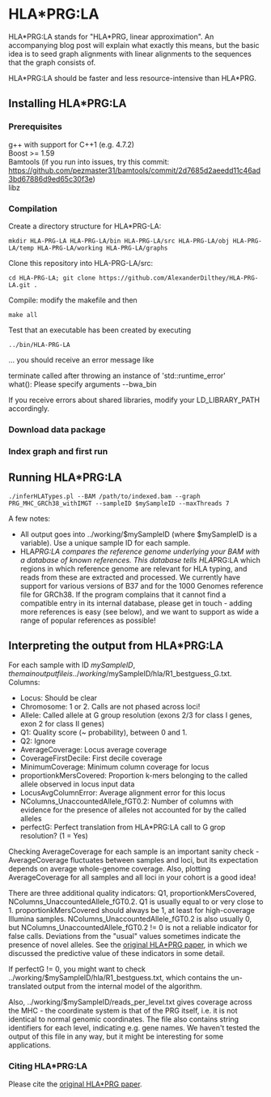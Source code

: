 # HLA*PRG:LA

HLA\*PRG:LA stands for "HLA*PRG, linear approximation". An accompanying blog post will explain what exactly this means, but the basic idea is to seed graph alignments with linear alignments to the sequences that the graph consists of.

HLA\*PRG:LA should be faster and less resource-intensive than HLA*PRG.

## Installing HLA*PRG:LA

### Prerequisites

g++ with support for C++1 (e.g. 4.7.2)  
Boost >= 1.59  
Bamtools (if you run into issues, try this commit: https://github.com/pezmaster31/bamtools/commit/2d7685d2aeedd11c46ad3bd67886d9ed65c30f3e)  
libz

### Compilation

Create a directory structure for HLA*PRG-LA:

`mkdir HLA-PRG-LA HLA-PRG-LA/bin HLA-PRG-LA/src HLA-PRG-LA/obj HLA-PRG-LA/temp HLA-PRG-LA/working HLA-PRG-LA/graphs`

Clone this repository into HLA-PRG-LA/src:

`cd HLA-PRG-LA; git clone https://github.com/AlexanderDilthey/HLA-PRG-LA.git .`

Compile: modify the makefile and then

`make all`

Test that an executable has been created by executing

`../bin/HLA-PRG-LA`

... you should receive an error message like

terminate called after throwing an instance of 'std::runtime_error'  
what():  Please specify arguments --bwa_bin

If you receive errors about shared libraries, modify your LD_LIBRARY_PATH accordingly.

### Download data package

### Index graph and first run


## Running HLA*PRG:LA

`./inferHLATypes.pl --BAM /path/to/indexed.bam --graph PRG_MHC_GRCh38_withIMGT --sampleID $mySampleID --maxThreads 7`

A few notes:
* All output goes into ../working/$mySampleID (where $mySampleID is a variable). Use a unique sample ID for each sample.
* HLA*PRG:LA compares the reference genome underlying your BAM with a database of known references. This database tells HLA*PRG:LA which regions in which reference genome are relevant for HLA typing, and reads from these are extracted and processed. We currently have support for various versions of B37 and for the 1000 Genomes reference file for GRCh38. If the program complains that it cannot find a compatible entry in its internal database, please get in touch - adding more references is easy (see below), and we want to support as wide a range of popular references as possible!

## Interpreting the output from HLA*PRG:LA

For each sample with ID $mySampleID, the main output file is ../working/$mySampleID/hla/R1_bestguess_G.txt. Columns:
* Locus: Should be clear
* Chromosome: 1 or 2. Calls are not phased across loci!
* Allele: Called allele at G group resolution (exons 2/3 for class I genes, exon 2 for class II genes)
* Q1: Quality score (~ probability), between 0 and 1.
* Q2: Ignore
* AverageCoverage: Locus average coverage
* CoverageFirstDecile: First decile coverage
* MinimumCoverage: Minimum column coverage for locus
* proportionkMersCovered: Proportion k-mers belonging to the called allele observed in locus input data
* LocusAvgColumnError: Average alignment error for this locus
* NColumns_UnaccountedAllele_fGT0.2: Number of columns with evidence for the presence of alleles not accounted for by the called alleles
* perfectG: Perfect translation from HLA*PRG:LA call to G grop resolution? (1 = Yes)

Checking AverageCoverage for each sample is an important sanity check - AverageCoverage fluctuates between samples and loci, but its expectation depends on average whole-genome coverage. Also, plotting AverageCoverage for all samples and all loci in your cohort is a good idea!

There are three additional quality indicators: Q1, proportionkMersCovered, NColumns_UnaccountedAllele_fGT0.2. Q1 is usually equal to or very close to 1. proportionkMersCovered should always be 1, at least for high-coverage Illumina samples. NColumns_UnaccountedAllele_fGT0.2 is also usually 0, but NColumns_UnaccountedAllele_fGT0.2 != 0 is not a reliable indicator for false calls. Deviations from the "usual" values sometimes indicate the presence of novel alleles. See the [original HLA*PRG paper](http://journals.plos.org/ploscompbiol/article?id=10.1371/journal.pcbi.1005151), in which we discussed the predictive value of these indicators in some detail.

If perfectG != 0, you might want to check ../working/$mySampleID/hla/R1_bestguess.txt, which contains the un-translated output from the internal model of the algorithm.

Also, ../working/$mySampleID/reads_per_level.txt gives coverage across the MHC - the coordinate system is that of the PRG itself, i.e. it is not identical to normal genomic coordinates. The file also contains string identifiers for each level, indicating e.g. gene names. We haven't tested the output of this file in any way, but it might be interesting for some applications.

### Citing HLA*PRG:LA

Please cite the [original HLA*PRG paper](http://journals.plos.org/ploscompbiol/article?id=10.1371/journal.pcbi.1005151).
